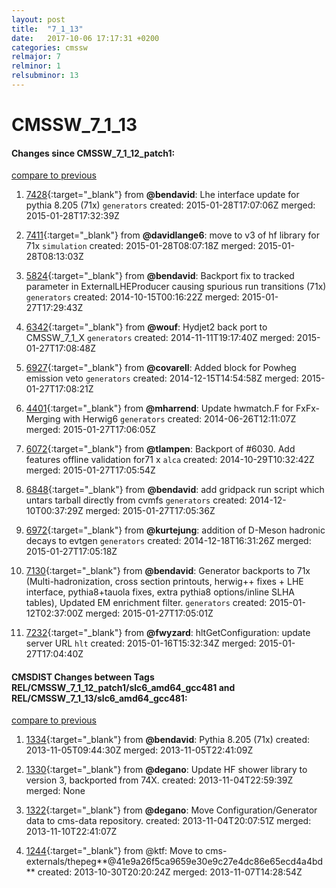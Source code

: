 ```yaml
---
layout: post
title:  "7_1_13"
date:   2017-10-06 17:17:31 +0200
categories: cmssw
relmajor: 7
relminor: 1
relsubminor: 13
---
```


# CMSSW_7_1_13
#### Changes since CMSSW_7_1_12_patch1:

[compare to previous](https://github.com/cms-sw/cmssw/compare/CMSSW_7_1_12_patch1...CMSSW_7_1_13)



1. [7428](http://github.com/cms-sw/cmssw/pull/7428){:target="_blank"}  from **@bendavid**: Lhe interface update for pythia 8.205 (71x) `generators`  created: 2015-01-28T17:07:06Z merged: 2015-01-28T17:32:39Z

1. [7411](http://github.com/cms-sw/cmssw/pull/7411){:target="_blank"}  from **@davidlange6**: move to v3 of hf library for 71x `simulation`  created: 2015-01-28T08:07:18Z merged: 2015-01-28T08:13:03Z

1. [5824](http://github.com/cms-sw/cmssw/pull/5824){:target="_blank"}  from **@bendavid**: Backport fix to tracked parameter in ExternalLHEProducer causing spurious run transitions (71x) `generators`  created: 2014-10-15T00:16:22Z merged: 2015-01-27T17:29:43Z

1. [6342](http://github.com/cms-sw/cmssw/pull/6342){:target="_blank"}  from **@wouf**: Hydjet2 back port to CMSSW_7_1_X `generators`  created: 2014-11-11T19:17:40Z merged: 2015-01-27T17:08:48Z

1. [6927](http://github.com/cms-sw/cmssw/pull/6927){:target="_blank"}  from **@covarell**: Added block for Powheg emission veto `generators`  created: 2014-12-15T14:54:58Z merged: 2015-01-27T17:08:21Z

1. [4401](http://github.com/cms-sw/cmssw/pull/4401){:target="_blank"}  from **@mharrend**: Update hwmatch.F for FxFx-Merging with Herwig6 `generators`  created: 2014-06-26T12:11:07Z merged: 2015-01-27T17:06:05Z

1. [6072](http://github.com/cms-sw/cmssw/pull/6072){:target="_blank"}  from **@tlampen**: Backport of #6030. Add features offline validation for71 x `alca`  created: 2014-10-29T10:32:42Z merged: 2015-01-27T17:05:54Z

1. [6848](http://github.com/cms-sw/cmssw/pull/6848){:target="_blank"}  from **@bendavid**: add gridpack run script which untars tarball directly from cvmfs `generators`  created: 2014-12-10T00:37:29Z merged: 2015-01-27T17:05:36Z

1. [6972](http://github.com/cms-sw/cmssw/pull/6972){:target="_blank"}  from **@kurtejung**: addition of D-Meson hadronic decays to evtgen `generators`  created: 2014-12-18T16:31:26Z merged: 2015-01-27T17:05:18Z

1. [7130](http://github.com/cms-sw/cmssw/pull/7130){:target="_blank"}  from **@bendavid**: Generator backports to 71x (Multi-hadronization, cross section printouts, herwig++ fixes + LHE interface, pythia8+tauola fixes, extra pythia8 options/inline SLHA tables), Updated EM enrichment filter. `generators`  created: 2015-01-12T02:37:00Z merged: 2015-01-27T17:05:01Z

1. [7232](http://github.com/cms-sw/cmssw/pull/7232){:target="_blank"}  from **@fwyzard**: hltGetConfiguration: update server URL `hlt`  created: 2015-01-16T15:32:34Z merged: 2015-01-27T17:04:40Z

#### CMSDIST Changes between Tags REL/CMSSW_7_1_12_patch1/slc6_amd64_gcc481 and REL/CMSSW_7_1_13/slc6_amd64_gcc481:

[compare to previous](https://github.com/cms-sw/cmsdist/compare/REL/CMSSW_7_1_12_patch1/slc6_amd64_gcc481...REL/CMSSW_7_1_13/slc6_amd64_gcc481)



1. [1334](http://github.com/cms-sw/cmssw/pull/1334){:target="_blank"}  from **@bendavid**: Pythia 8.205 (71x) created: 2013-11-05T09:44:30Z merged: 2013-11-05T22:41:09Z

1. [1330](http://github.com/cms-sw/cmssw/pull/1330){:target="_blank"}  from **@degano**: Update HF shower library to version 3, backported from 74X. created: 2013-11-04T22:59:39Z merged: None

1. [1322](http://github.com/cms-sw/cmssw/pull/1322){:target="_blank"}  from **@degano**: Move Configuration/Generator data to cms-data repository. created: 2013-11-04T20:07:51Z merged: 2013-11-10T22:41:07Z

1. [1244](http://github.com/cms-sw/cmssw/pull/1244){:target="_blank"}  from @ktf: Move to cms-externals/thepeg**@41e9a26f5ca9659e30e9c27e4dc86e65ecd4a4bd** created: 2013-10-30T20:20:24Z merged: 2013-11-07T14:28:54Z
